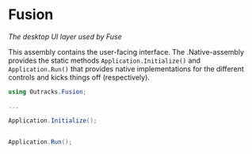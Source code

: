 # Fusion

_The desktop UI layer used by Fuse_

This assembly contains the user-facing interface. The .Native-assembly provides the static methods `Application.Initialize()` and `Application.Run()` that provides native implementations for the different controls and kicks things off (respectively).


```csharp
using Outracks.Fusion;

...

Application.Initialize();


Application.Run();
```
